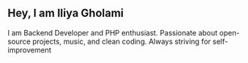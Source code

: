 ## Hey, I am Iliya Gholami

I am Backend Developer and PHP enthusiast.
Passionate about open-source projects, music, and clean coding.
Always striving for self-improvement

<!--
**Mr-Gholami/Mr-Gholami** is a ✨ _special_ ✨ repository because its `README.md` (this file) appears on your GitHub profile.

Here are some ideas to get you started:

- 🔭 I’m currently working on ...
- 🌱 I’m currently learning ...
- 👯 I’m looking to collaborate on ...
- 🤔 I’m looking for help with ...
- 💬 Ask me about ...
- 📫 How to reach me: ...
- 😄 Pronouns: ...
- ⚡ Fun fact: ...
-->
